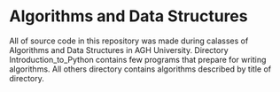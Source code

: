 # Algorithms and Data Structures

All of source code in this repository was made during calasses of Algorithms and Data Structures in AGH University.
Directory Introduction_to_Python contains few programs that prepare for writing algorithms.
All others directory contains algorithms described by title of directory.
